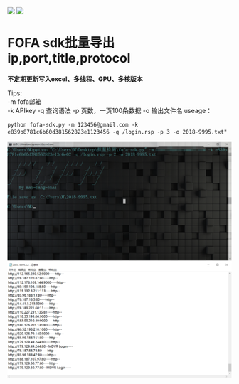 ![](https://img.shields.io/badge/fofa-sdk-blueviolet)
![](https://img.shields.io/badge/Python-2.7-orange)
# FOFA sdk批量导出ip,port,title,protocol

**不定期更新写入excel、多线程、GPU、多核版本**

Tips:  
	-m fofa邮箱  
	-k APIkey
	-q 查询语法
	-p 页数，一页100条数据
	-o 输出文件名
useage：

```
python fofa-sdk.py -m 123456@gmail.com -k e839b8781c6b60d381562823e1123456 -q /login.rsp -p 3 -o 2018-9995.txt"
```

![image](/PIC/r.jpg)
![image](/PIC/r1.jpg)
